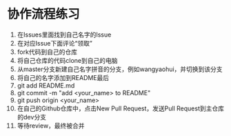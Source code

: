 # 协作流程练习

1. 在Issues里面找到自己名字的Issue
2. 在对应Issue下面评论“领取”
3. fork代码到自己的仓库
4. 将自己仓库的代码clone到自己的电脑
5. 从master分支新建自己名字拼音的分支，例如wangyaohui，并切换到该分支
6. 将自己的名字添加到README最后
7. git add README.md
8. git commit -m "add <your_name> to README"
9. git push origin <your_name>
10. 在自己的Github仓库中，点击New Pull Request，发送Pull Request到主仓库的dev分支
11. 等待review，最终被合并
